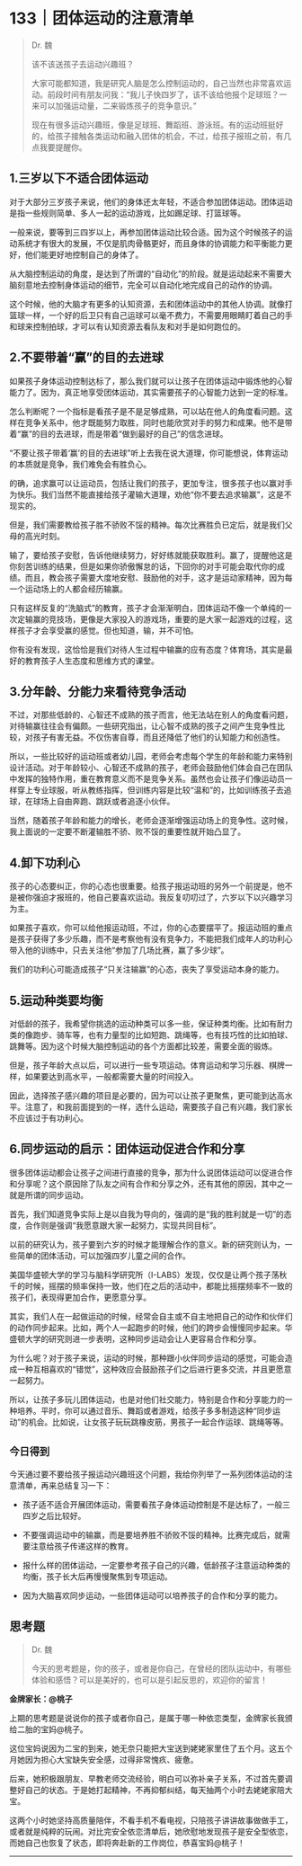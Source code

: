 # 133｜团体运动的注意清单

> Dr. 魏
> 
> 该不该送孩子去运动兴趣班？
> 
> 大家可能都知道，我是研究人脑是怎么控制运动的，自己当然也非常喜欢运动。前段时间有朋友问我：“我儿子快四岁了，该不该给他报个足球班？一来可以加强运动量，二来锻炼孩子的竞争意识。”
> 
> 现在有很多运动兴趣班，像是足球班、舞蹈班、游泳班。有的运动班挺好的，给孩子接触各类运动和融入团体的机会，不过，给孩子报班之前，有几点我要提醒你。

## 1.三岁以下不适合团体运动

对于大部分三岁孩子来说，他们的身体还太年轻，不适合参加团体运动。团体运动是指一些规则简单、多人一起的运动游戏，比如踢足球、打篮球等。

一般来说，要等到三四岁以上，再参加团体运动比较合适。因为这个时候孩子的运动系统才有很大的发展，不仅是肌肉骨骼更好，而且身体的协调能力和平衡能力更好，他们能更好地控制自己的身体了。

从大脑控制运动的角度，是达到了所谓的“自动化”的阶段。就是运动起来不需要大脑刻意地去控制身体运动的细节，完全可以自动化地完成自己的动作的协调。

这个时候，他的大脑才有更多的认知资源，去和团体运动中的其他人协调。就像打篮球一样，一个好的后卫只有自己运球可以毫不费力，不需要用眼睛盯着自己的手和球来控制拍球，才可以有认知资源去看队友和对手是如何跑位的。

## 2.不要带着“赢”的目的去进球

如果孩子身体运动控制达标了，那么我们就可以让孩子在团体运动中锻炼他的心智能力了。因为，真正地享受团体运动，其实需要孩子的心智能力达到一定的标准。

怎么判断呢？一个指标是看孩子是不是足够成熟，可以站在他人的角度看问题。这样在竞争关系中，他才既能努力取胜，同时也能欣赏对手的努力和成果。他不是带着“赢”的目的去进球，而是带着“做到最好的自己”的信念进球。

“不要让孩子带着‘赢’的目的去进球”听上去我在说大道理，你可能想说，体育运动的本质就是竞争，我们难免会有胜负心。

的确，追求赢可以让运动员，包括让我们的孩子，更加专注，很多孩子也以赢对手为快乐。我们当然不能直接给孩子灌输大道理，劝他“你不要去追求输赢”，这是不现实的。

但是，我们需要教给孩子胜不骄败不馁的精神。每次比赛胜负已定后，就是我们父母的高光时刻。

输了，要给孩子安慰，告诉他继续努力，好好练就能获取胜利。赢了，提醒他这是你刻苦训练的结果，但是如果你骄傲懈怠的话，下回你的对手可能会取代你的成绩。而且，教会孩子需要大度地安慰、鼓励他的对手，这才是运动家精神，因为每一个运动场上的人都会经历输赢。

只有这样反复的“洗脑式”的教育，孩子才会渐渐明白，团体运动不像一个单纯的一次定输赢的竞技场，更像是大家投入的游戏场，重要的是大家一起游戏的过程，这样孩子才会享受赢的感觉。但也知道，输，并不可怕。

你有没有发现，这恰恰是我们对待人生过程中输赢的应有态度？体育场，其实是最好的教育孩子人生态度和思维方式的课堂。

## 3.分年龄、分能力来看待竞争活动

不过，对那些低龄的、心智还不成熟的孩子而言，他无法站在别人的角度看问题，对待输赢往往会有偏颇。一些研究指出，让心智不成熟的孩子之间产生竞争性比较，对孩子有害无益。不仅伤害自尊，而且还降低了他们的认知能力和创造性。

所以，一些比较好的运动班或者幼儿园，老师会考虑每个学生的年龄和能力来特别设计活动。对于年龄较小、心智还不成熟的孩子，老师会鼓励他们体会自己在团队中发挥的独特作用，重在教育意义而不是竞争关系。虽然也会让孩子们像运动员一样穿上专业球服，听从教练指挥，但训练内容是比较“温和”的，比如训练孩子去追球，在球场上自由奔跑、跳跃或者追逐小伙伴。

当然，随着孩子年龄和能力的增长，老师会逐渐增强运动场上的竞争性。这时候，我上面说的一定要不断灌输胜不骄、败不馁的重要性就开始凸显了。

## 4.卸下功利心

孩子的心态要纠正，你的心态也很重要。给孩子报运动班的另外一个前提是，他不是被你强迫才报班的，他自己要喜欢运动。我反复叨叨过了，六岁以下以兴趣学习为主。

如果孩子喜欢，你可以给他报运动班，不过，你的心态要摆平了。报运动班的重点是孩子获得了多少乐趣，而不是考察他有没有竞争力，不能把我们成年人的功利心带入他的训练中，只去关注他“参加了几场比赛，赢了多少球”。

我们的功利心可能造成孩子“只关注输赢”的心态，丧失了享受运动本身的能力。

## 5.运动种类要均衡

对低龄的孩子，我希望你挑选的运动种类可以多一些，保证种类均衡。比如有耐力类的像跑步、骑车等，也有力量型的比如短跑、跳绳等，也有技巧性的比如拍球、跳舞等。因为这个时候大脑控制运动的各个方面都比较差，需要全面的锻炼。

但是，孩子年龄大点以后，可以进行一些专项运动。体育运动和学习乐器、棋牌一样，如果要达到高水平，一般都需要大量的时间投入。

因此，选择孩子感兴趣的项目是必要的，因为可以让孩子更聚焦，更可能到达高水平。注意了，和我前面提到的一样，选什么运动，需要孩子自己有兴趣，我们家长不应该过于有功利心。

## 6.同步运动的启示：团体运动促进合作和分享

很多团体运动都会让孩子之间进行直接的竞争，那为什么说团体运动可以促进合作和分享呢？这个原因除了队友之间有合作和分享之外，还有其他的原因，其中之一就是所谓的同步运动。

首先，我们知道竞争实际上是以自我为导向的，强调的是“我的胜利就是一切”的态度，合作则是强调“我愿意跟大家一起努力，实现共同目标”。

以前的研究认为，孩子要到六岁的时候才能理解合作的意义。新的研究则认为，一些简单的团体活动，可以加强四岁儿童之间的合作。

美国华盛顿大学的学习与脑科学研究所（I-LABS）发现，仅仅是让两个孩子荡秋千的时候，摇摆的频率保持一致，他们在之后的活动中，都能比摇摆频率不一致的孩子们，表现得更加合作，更愿意分享。

其实，我们人在一起做运动的时候，经常会自主或不自主地把自己的动作和伙伴们的动作同步起来。比如，两个人一起跑步的时候，他们的跨步会慢慢同步起来。华盛顿大学的研究则进一步表明，这种同步运动会让人更容易合作和分享。

为什么呢？对于孩子来说，运动的时候，那种跟小伙伴同步运动的感觉，可能会造成一种互相喜欢的“错觉”，这种效应会鼓励孩子们之后进行更多交流，并且更愿意一起努力。

所以，让孩子多玩儿团体运动，也是对他们社交能力，特别是合作和分享能力的一种培养。平时，你可以通过音乐、舞蹈或者游戏，给孩子多多制造这种“同步运动”的机会。比如说，让女孩子玩玩跳橡皮筋，男孩子一起合作运球、跳绳等等。

## `今日得到`

今天通过要不要给孩子报运动兴趣班这个问题，我给你列举了一系列团体运动的注意清单，再来总结复习一下：

* 孩子适不适合开展团体运动，需要看孩子身体运动控制是不是达标了，一般三四岁之后比较好。

* 不要强调运动中的输赢，而是要培养胜不骄败不馁的精神。比赛完成后，就需要注意给孩子传递这样的教育。 

* 报什么样的团体运动，一定要参考孩子自己的兴趣，低龄孩子注意运动种类的均衡，孩子长大后再慢慢聚焦到专项运动。

* 因为大脑喜欢同步运动，一些团体运动可以培养孩子的合作和分享的能力。 

## 思考题

> Dr. 魏
> 
> 今天的思考题是，你的孩子，或者是你自己，在曾经的团队运动中，有哪些体验和感悟？可以是美好的，也可以是引起反思的，欢迎你的留言！

 **金牌家长：@桃子**

上期的思考题是说说你的孩子或者你自己，是属于哪一种依恋类型，金牌家长我颁给二胎的宝妈@桃子。

这位宝妈说因为二宝的到来，她无奈只能把大宝送到姥姥家里住了五个月。这五个月她因为担心大宝缺失安全感，过得非常愧疚、疲惫。

后来，她积极跟朋友、早教老师交流经验，明白可以弥补亲子关系，不过首先要调整好自己的状态。于是她打起精神，不再抑郁纠结，每天抽两个小时去姥姥家陪大宝。

这两个小时她坚持高质量陪伴，不看手机不看电视，只陪孩子讲讲故事做做手工，或者就是纯粹的玩闹。对比完安全依恋清单后，她欣慰地发现孩子是安全型依恋，而她自己也恢复了状态，即将奔赴新的工作岗位，恭喜宝妈@桃子！

---

